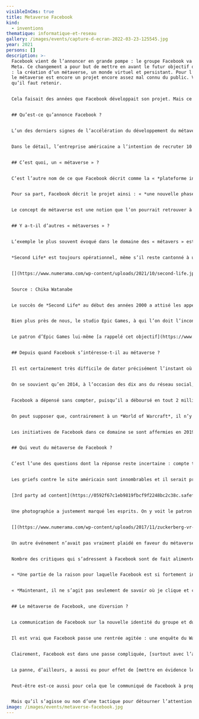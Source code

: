 ```yaml
---
visibleInCms: true
title: Metaverse Facebook
kind:
  - inventions
thematique: informatique-et-reseau
gallery: /images/events/capture-d-ecran-2022-03-23-125545.jpg
year: 2021
persons: []
description: >-
  Facebook vient de l’annoncer en grande pompe : le groupe Facebook va devenir
  Meta. Ce changement a pour but de mettre en avant le futur objectif du groupe
  : la création d’un métaverse, un monde virtuel et persistant. Pour l’instant,
  le métaverse est encore un projet encore assez mal connu du public. Voici ce
  qu’il faut retenir.


  Cela faisait des années que Facebook développait son projet. Mais ce n’est que récemment que le réseau social a réellement commencé à en faire la promotion : le métaverse est désormais au coeur de la stratégie de développement du groupe. Mark Zuckerberg y voit en effet le futur de l’entreprise, comme le montre le récent changement de nom du groupe. [En devenant Meta](https://www.numerama.com/tech/751143-facebook-nouveau-nom-logo.html), la multinationale veut se placer encore plus en tant que leader dans le domaine. Mais qu’est-ce que le métaverse dont il est question ?


  ## Qu’est-ce qu’annonce Facebook ?


  L’un des derniers signes de l’accélération du développement du métaverse chez Facebook était la parution, le 17 octobre 2021, d’[une annonce de recrutement](https://about.fb.com/news/2021/10/creating-jobs-europe-metaverse/), de prime abord tout à fait classique. Le réseau social ouvre des postes et cherche de nouveaux talents pour les occuper. Jusqu’ici, rien de très particulier. Sauf que cette campagne d’embauche est à l’échelle du réseau social : colossale. Et surtout, elle se focalise sur un projet encore mal connu du site : le métaverse.


  Dans le détail, l’entreprise américaine a l’intention de recruter 10 000 profils au cours des cinq prochaines années. Elle ne compte pas les chercher n’importe où : c’est dans l’Union européenne que Facebook dit vouloir chercher des individus « *hautement qualifiés* », notamment des « *ingénieurs hautement spécialisés* » pour développer ce que le site décrit comme la « *plateforme informatique du futur* ».


  ## C’est quoi, un « métaverse » ?


  C’est l’autre nom de ce que Facebook décrit comme la « *plateforme informatique du futur* ». Il s’agit d’un univers virtuel fictif, dans lequel les individus pourraient évoluer dans des espaces persistants et partagés, en trois dimensions. Ce serait une sorte de futur Internet, où l’on ne naviguerait plus en ligne en deux dimensions, avec les navigateurs web, mais avec des avatars, de la 3D et des casques de réalité virtuelleL’univers dépeint dans *Ready Player One* s’apparente à un métaverse (très évolué, certes). // Source : Ready Player One


  Pour sa part, Facebook décrit le projet ainsi : « *une nouvelle phase d’expériences virtuelles interconnectées utilisant des technologies telles que la réalité virtuelle et la réalité augmentée. Au cœur de son cœur se trouve l’idée qu’en créant un plus grand sentiment de présence virtuelle, l’interaction en ligne peut devenir beaucoup plus proche de l’expérience d’interagir en personne.* »


  Le concept de métaverse est une notion que l’on pourrait retrouver à l’état embryonnaire dans les jeux massivement multijoueurs — qui disposent de mondes persistants — ou dans une version beaucoup plus avancée et futuriste dans le film de science-fiction *Ready Player One*, de Steven Spielberg, où les protagonistes enfilent des visières et [des tenues haptiques](https://www.numerama.com/tech/755712-le-metaverse-de-facebook-imite-ready-player-one-avec-des-gants-qui-simulent-le-toucher.html) pour rejoindre un monde hors du monde, l’Oasis.


  ## Y a-t-il d’autres « métaverses » ?


  L’exemple le plus souvent évoqué dans le domaine des « métavers » est sans doute le très célèbre *Second Life*. C’est lui qui a médiatisé l’idée de ces mondes virtuels dans lesquels on pouvait mener une existence un peu différente, dans un univers de bits, en parallèle de celle survenant dans un monde d’atomes. C’est un projet ancien, car il a vu le jour en juin 2003, après quatre ans de gestation. Une éternité à l’échelle du net.


  *Second Life* est toujours opérationnel, même s’il reste cantonné à une niche d’usagers. En 2012, le jeu comptait 60 000 connexions simultanées selon [Les Inrocks](http://www.lesinrocks.com/2012/01/06/medias/internet/second-life-pas-encore-mort-114431/) et un [article de blog](http://nwn.blogs.com/nwn/2013/04/second-life-facebook.html/) consacré à *Second Life* publié en 2013 affirmait qu’il avait une base active de 600 000 usagers. Un [article plus récent de 2020](https://www.mic.com/impact/second-life-still-has-dedicated-users-in-2020-heres-what-keeps-them-sticking-around-18693758) signalait que l’univers demeure fréquenté, tandis qu’un autre notait en 2018 qu’[il y avait toujours des inscriptions](https://danielvoyager.wordpress.com/2018/04/23/new-sl15b-infographic/).


  [](https://www.numerama.com/wp-content/uploads/2021/10/second-life.jpg)


  Source : Chika Watanabe


  Le succès de *Second Life* au début des années 2000 a attisé les appétits. En 2007, [nous avions suggéré dix alternatives](https://www.numerama.com/magazine/4982-10-univers-virtuels-metavers-pour-remplacer-second-life.html). On ne peut pas dire que leur destin ait été brillant. Certains n’ont pas dépassé le stade de la rumeur ou du vague concept. D’autres [ont existé un temps](https://www.numerama.com/magazine/30730-fermeture-playstation-home.html), avant de disparaître. Pendant un temps, il a même été question d’un [Google Earth à la sauce *Second Life*](https://www.numerama.com/magazine/5420-google-earth-le-futur-second-life.html) ! Seul *[Entropia Universe](https://www.entropiauniverse.com/index.xml?)* a tenu bon.


  Bien plus près de nous, le studio Epic Games, à qui l’on doit l’incontournable *Fortnite*, décrit régulièrement ce titre comme une plateforme sociale et non uniquement un jeu. En septembre 2020, l’éditeur [a rappelé sa volonté](https://www.numerama.com/pop-culture/646348-fortnite-a-perdu-60-de-ses-joueurs-sur-ios-2-semaines.html) de faire de ce jeu « *un métaverse complet qui soit un espace virtuel interactif, persistant, avec de multiples utilités.* »


  Le patron d’Epic Games lui-même [a rappelé cet objectif](https://www.numerama.com/pop-culture/692793-en-rachetant-fall-guys-epic-games-consolide-un-peu-plus-son-empire-du-divertissement.html) en mars 2021 : « *ce n’est pas un secret : Epic investit dans la construction d’un métaverse*  ». Autrement dit, Facebook ne sera du tout précurseur dans les métaverses. Cela étant, le site communautaire dispose d’une force de frappe certainement jamais vue dans le milieu des mondes virtuels et persistants. Et cela pourrait faire toute la différence.


  ## Depuis quand Facebook s’intéresse-t-il au métaverse ?


  Il est certainement très difficile de dater précisément l’instant où Mark Zuckerberg s’est dit qu’il allait lancer un métaverse, d’autant que le réseau social assure ne pas vouloir travailler seul sur le sujet — dans son communiqué, Facebook  précise que la construction de cette plateforme informatique du futur se fait « *en collaboration avec d’autres* ». Mais de toute évidence, l’idée flotte depuis presque une décennie.


  On se souvient qu’en 2014, à l’occasion des dix ans du réseau social, Mark Zuckerberg se livrait à un exercice d’anticipation en [imaginant les dix prochaines années du site](https://www.numerama.com/magazine/28266-pour-les-10-ans-de-facebook-mark-zuckerberg-imagine-facebook-dans-10-ans.html) : « *au cours de la prochaine décennie, la technologie va nous permettre d’ouvrir de nouvelles voies pour capturer et communiquer de nouvelles formes d’expériences* ». Nous étions alors en février. Et en mars, [Facebook rachetait Oculus VR](https://www.numerama.com/magazine/28861-facebook-oculus-vr.html)Pour le style, bon…


  Facebook a dépensé sans compter, puisqu’il a déboursé en tout 2 milliards de dollars pour mettre la main sur cette société américaine spécialisée dans les périphériques de réalité virtuelle. Et deux mois après, Brendan Iribe, le directeur général d’Oculus VR, a évoqué la perspective éventuelle de profiter de la communauté de Facebook pour [avoir une sorte de MMO avec un milliard de membres](https://www.numerama.com/magazine/29287-oculus-mmo-facebook.html) — nombre d’inscrits à l’époque.


  On peut supposer que, contrairement à un *World of Warcraft*, il n’y aurait pas d’aventures. Ce serait plus une ambiance à la *Second Life*, où tout le projet serait de s’incarner ou bien d’incarner un autre avatar et de conduire des interactions sociales diverses. En somme, le métaverse de Facebook pourrait être la version d’après de *Second Life*, en bien plus aboutie, en profitant des technologies de réalité virtuelle d’Oculus.


  Les initiatives de Facebook dans ce domaine se sont affermies en 2019, quand a été dévoilé [Horizon](https://www.oculus.com/blog/introducing-facebook-horizon-a-new-social-vr-world-coming-to-oculus-quest-and-the-rift-platform-in-2020/), un concept d’univers social et ludique en réalité virtuelle — même si en la matière, Facebook [communiquait déjà sur des projets dès 2016](https://www.numerama.com/tech/199897-zuckerberg-presente-letrange-realite-virtuelle-sociale-de-facebook-oculus.html). Plus récemment, en août 2021, le site a donné des nouvelles d’Horizon en montrant une première déclinaison, Workrooms, qui vient offrir [une alternative en réalité virtuelle à la visioconférence](https://www.numerama.com/tech/733743-horizon-le-plus-ambitieux-des-projets-de-facebook-demarre-timidement-avec-workrooms.html).


  ## Qui veut du métaverse de Facebook ?


  C’est l’une des questions dont la réponse reste incertaine : compte tenu de l’image très dégradée — pour ne pas dire catastrophique — de Facebook, il parait difficile de se dire que le public serait prêt à plonger dans un monde virtuel et persistant dont les ficelles sont au moins tirées en partie par le réseau social. Comme le dit [The Economist](https://www.economist.com/leaders/2021/10/09/facebook-is-nearing-a-reputational-point-of-no-return), « *Facebook se rapproche d’un point de non-retour en matière de réputation* ».


  Les griefs contre le site américain sont innombrables et il serait presque vain d’en faire la liste ici : les pages [en anglais](https://en.wikipedia.org/wiki/Criticism_of_Facebook) et [en français](https://fr.wikipedia.org/wiki/Critiques_de_Facebook) sur Wikipédia proposent un récapitulatif déjà très complet pour qui veut se rafraichir la mémoire. [Notre tag Facebook](https://www.numerama.com/tag/facebook/) fournit aussi une myriade d’articles mettant en cause la plateforme, sur bien des sujets. Dès lors, l’incursion de Facebook dans un métaverse est vue avec circonspection.


  [3rd party ad content](https://0592f67c1eb9819fbcf9f2248bc2c38c.safeframe.googlesyndication.com/safeframe/1-0-38/html/container.html)


  Une photographie a justement marqué les esprits. On y voit le patron de Facebook, sourire aux lèvres, en train de traverser une allée, au milieu de dizaines de spectateurs dont le visage est masqué par des casques de réalité virtuelle. La photo date de février 2016 et déjà les commentaires y voyaient [un avertissement du « terrifiant avenir dystopique »](https://www.telegraph.co.uk/technology/2016/02/22/this-mark-zuckerberg-picture-could-show-our-terrifying-dystopian/) dominé par Facebook.


  [](https://www.numerama.com/wp-content/uploads/2017/11/zuckerberg-vr-2.jpg)Mark Zuckerberg lors de son intervention au MWC 2016, avec la photo si frappante.


  Un autre événement n’avait pas vraiment plaidé en faveur du métaverse-à-la-Facebook. En 2017, Mark Zuckerberg a tenté de vanter les mérites de Facebook Spaces, une interface en réalité virtuelle alors en phase expérimentale. Le patron du réseau social [s’était alors « téléporté » virtuellement](https://www.numerama.com/tech/296516-quand-zuckerberg-se-teleporte-virtuellement-a-porto-rico-pour-vanter-la-vr-de-facebook.html) à Porto Rico, ravagé par l’ouragan Maria, sous la forme d’un petit bonhomme virtuel. L’[initiative avait fortement déplu](https://www.numerama.com/politique/296841-critique-pour-sa-visite-virtuelle-cynique-a-porto-rico-mark-zuckerberg-sexcuse.html).


  Nombre des critiques qui s’adressent à Facebook sont de fait alimentées par le modèle économique du réseau social, qui repose sur la publicité ciblée. Actuellement, le réseau social utilise de nombreux signaux différents pour savoir ce qui intéresse les internautes et leur proposer des contenus en rapport. Or avec un métaverse, Facebook pourrait aspirer encore plus de données, notamment comportementales.


  « *Une partie de la raison pour laquelle Facebook est si fortement investi dans la réalité virtuelle et la réalité augmentée est que la granularité des données disponibles lorsque les utilisateurs interagissent sur ces plateformes est un ordre de grandeur plus élevé que sur les médias sur écran* », a déclaré à la [BBC](https://www.bbc.com/news/technology-57942909) cet été Verity McIntosh, une experte officiant à l’université de l’Ouest de l’Angleterre


  « *Maintenant, il ne s’agit pas seulement de savoir où je clique et ce que je choisis de partager, il s’agit de savoir où je choisis d’aller, comment je me tiens, ce que je regarde le plus longtemps, les façons subtiles dont je bouge physiquement mon corps et réagis à certains stimuli. C’est une voie directe vers mon subconscient et c’est de l’or pour un capitaliste des données* », a-t-elle ajouté.


  ## Le métaverse de Facebook, une diversion ?


  La communication de Facebook sur la nouvelle identité du groupe et du métaverse pourrait apparaître comme une diversion et un moyen pour le réseau social que l’on parle de lui un peu différemment qu’à travers des scandales et des polémiques. Cela étant, son projet de métaverse est en fait antérieur à l’éclatement des controverses les plus récentes.


  Il est vrai que Facebook passe une rentrée agitée : une enquête du Wall Street Journal a mis en lumière le fait que le site [a conscience du caractère toxique](https://www.numerama.com/tech/739251-instagram-a-conscience-detre-nocif-pour-une-jeune-fille-sur-trois.html) de sa filiale Instagram sur les jeunes femmes. Une panne d’ampleur [a mis à terre tout l’empire Facebook](https://www.numerama.com/tech/744948-pourquoi-facebook-instagram-et-whatsapp-ont-disparu-du-web-pendant-des-heures.html) pendant des heures. [Son projet d’Instagram Kids](https://www.numerama.com/tech/742926-facebook-a-mis-sur-pause-instagram-kids-mais-nentend-rien-lacher.html) ne rencontre quasiment que des oppositions. Sa façon de gérer les fausses nouvelles, [dont le covid](https://www.numerama.com/tech/740438-en-voulant-lutter-contre-les-fake-news-sur-le-covid-facebook-les-a-aidees.html), [est hautement décriée](https://www.numerama.com/tech/739872-fake-news-et-toxicite-a-trop-vouloir-faire-reagir-facebook-a-favorise-les-contenus-violents.html).


  Clairement, Facebook est dans une passe compliquée, [surtout avec l’action de Frances Haugen](https://www.numerama.com/politique/745114-les-revelations-de-frances-haugen-sur-facebook-changeront-elles-le-reseau-social.html), une lanceuse d’alerte qui a récemment alimenté les médias avec des documents confidentiels. D’autres soubresauts sont à prévoir, car Frances Haugen [doit justement être entendue](https://oversightboard.com/news/1232363373906301-oversight-board-to-meet-with-frances-haugen/) par le conseil de surveillance de Facebook, qui, d’après elle, [s’est fait mener en bateau par le réseau social](https://twitter.com/FrancesHaugen/status/1447617378402160642)


  La panne, d’ailleurs, a aussi eu pour effet de [mettre en évidence le monopole de Facebook sur le net](https://www.numerama.com/tech/744939-panne-mondiale-le-jour-ou-le-monopole-de-facebook-est-devenu-une-evidence.html). C’est peut-être aussi pour ça que, dans le communiqué de Facebook du 18 octobre, le réseau social donne le sentiment de faire des gestes — ainsi, le recrutement des 10 000 postes va se dérouler dans l’UE, zone où la régulation est parmi les plus marquées au monde, à l’image du [RGPD](https://www.numerama.com/politique/329191-rgpd-tout-savoir-sur-le-reglement-sur-la-protection-des-donnees-si-vous-etes-un-internaute.html).


  Peut-être est-ce aussi pour cela que le communiqué de Facebook à propos des futurs recrutements assurait « *qu’aucune entreprise ne possédera et n’exploitera le métaverse* ». Le réseau social déclare que, « *comme Internet, sa caractéristique principale sera son ouverture et son interopérabilité* ». Et qu’il se montre aussi laudatif à l’égard de l’Union européenne, de ses valeurs (comme la vie privée) et de son leadership en matière de régulation.


  Mais qu’il s’agisse ou non d’une tactique pour détourner l’attention — même si le projet, on l’a dit, est en fait bien antérieur aux plus récents ennuis de la plateforme –, ce sont surtout les questions du gouvernance, de vie privée et de données personnelles qui se poseront. Mais également de la toxicité que l’on reproche à l’écosystème Facebook. Personne ne tient à la subir encore, environnement en 3D ou pas.
image: /images/events/metaverse-facebook.jpg
---
```

